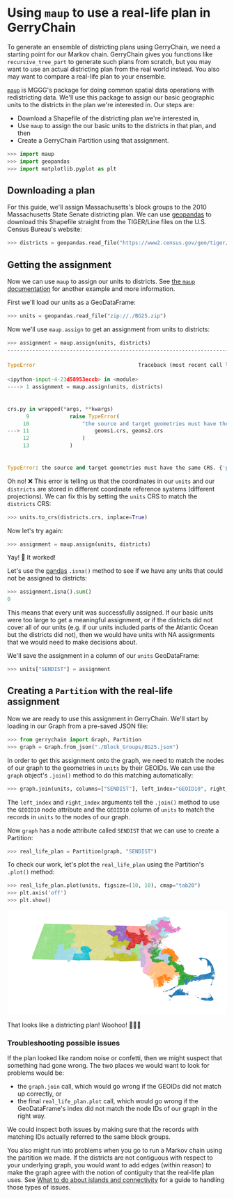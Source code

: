 # Using `maup` to use a real-life plan in GerryChain

To generate an ensemble of districting plans using GerryChain, we need a
starting point for our Markov chain. GerryChain gives you functions like
`recursive_tree_part` to generate such plans from scratch, but you may want to
use an actual districting plan from the real world instead. You also may want to
compare a real-life plan to your ensemble.

[`maup`](https://github.com/mggg/maup) is MGGG's package for doing common
spatial data operations with redistricting data. We'll use this package to
assign our basic geographic units to the districts in the plan we're interested
in. Our steps are:

-   Download a Shapefile of the districting plan we're interested in,
-   Use `maup` to assign the our basic units to the districts in that plan, and
    then
-   Create a GerryChain Partition using that assignment.

```python
>>> import maup
>>> import geopandas
>>> import matplotlib.pyplot as plt
```

## Downloading a plan

For this guide, we'll assign Massachusetts's block groups to the 2010
Massachusetts State Senate districting plan. We can use
[geopandas](https://geopandas.org) to download this Shapefile straight from the
TIGER/Line files on the U.S. Census Bureau's website:

```python
>>> districts = geopandas.read_file("https://www2.census.gov/geo/tiger/TIGER2012/SLDU/tl_2012_25_sldu.zip")
```

## Getting the assignment

Now we can use `maup` to assign our units to districts. See
[the `maup` documentation](https://github.com/mggg/maup/blob/master/README.md#assigning-precincts-to-districts)
for another example and more information.

First we'll load our units as a GeoDataFrame:

```python
>>> units = geopandas.read_file("zip://./BG25.zip")
```

Now we'll use `maup.assign` to get an assignment from units to districts:

```python
>>> assignment = maup.assign(units, districts)
---------------------------------------------------------------------------

TypeError                                 Traceback (most recent call last)

<ipython-input-4-23d58953eccb> in <module>
----> 1 assignment = maup.assign(units, districts)


crs.py in wrapped(*args, **kwargs)
      9             raise TypeError(
     10                 "the source and target geometries must have the same CRS. {} {}".format(
---> 11                     geoms1.crs, geoms2.crs
     12                 )
     13             )


TypeError: the source and target geometries must have the same CRS. {'proj': 'aea', 'lat_1': 29.5, 'lat_2': 45.5,'lat_0': 37.5, 'lon_0': -96, 'x_0': 0, 'y_0': 0, 'ellps': 'GRS80', 'units': 'm', 'no_defs': True} {'init':'epsg:4269'}
```

Oh no! ❌ This error is telling us that the coordinates in our `units` and our
`districts` are stored in different coordinate reference systems (different
projections). We can fix this by setting the `units` CRS to match the
`districts` CRS:

```python
>>> units.to_crs(districts.crs, inplace=True)
```

Now let's try again:

```python
>>> assignment = maup.assign(units, districts)
```

Yay! 🎉 It worked!

Let's use the [pandas](http://pandas.pydata.org/) `.isna()` method to see if we
have any units that could not be assigned to districts:

```python
>>> assignment.isna().sum()
0
```

This means that every unit was successfully assigned. If our basic units were
too large to get a meaningful assignment, or if the districts did not cover all
of our units (e.g. if our units included parts of the Atlantic Ocean but the
districts did not), then we would have units with NA assignments that we would
need to make decisions about.

We'll save the assignment in a column of our `units` GeoDataFrame:

```python
>>> units["SENDIST"] = assignment
```

## Creating a `Partition` with the real-life assignment

Now we are ready to use this assignment in GerryChain. We'll start by loading in
our Graph from a pre-saved JSON file:

```python
>>> from gerrychain import Graph, Partition
>>> graph = Graph.from_json("./Block_Groups/BG25.json")
```

In order to get this assignment onto the graph, we need to match the nodes of
our graph to the geometries in `units` by their GEOIDs. We can use the `graph`
object's `.join()` method to do this matching automatically:

```python
>>> graph.join(units, columns=["SENDIST"], left_index="GEOID10", right_index="GEOID10")
```

The `left_index` and `right_index` arguments tell the `.join()` method to use
the `GEOID10` node attribute and the `GEOID10` column of `units` to match the
records in `units` to the nodes of our graph.

Now `graph` has a node attribute called `SENDIST` that we can use to create a
Partition:

```python
>>> real_life_plan = Partition(graph, "SENDIST")
```

To check our work, let's plot the `real_life_plan` using the Partition's
`.plot()` method:

```python
>>> real_life_plan.plot(units, figsize=(10, 10), cmap="tab20")
>>> plt.axis('off')
>>> plt.show()
```

![png](output_23_0.png)

That looks like a districting plan! Woohoo! 🎉🎉🎉

### Troubleshooting possible issues

If the plan looked like random noise or confetti, then we might suspect that
something had gone wrong. The two places we would want to look for problems
would be:

-   the `graph.join` call, which would go wrong if the GEOIDs did not match up
    correctly, or
-   the final `real_life_plan.plot` call, which would go wrong if the
    GeoDataFrame's index did not match the node IDs of our graph in the right
    way.

We could inspect both issues by making sure that the records with matching IDs
actually referred to the same block groups.

You also might run into problems when you go to run a Markov chain using the
partition we made. If the districts are not contiguous with respect to your
underlying graph, you would want to add edges (within reason) to make the graph
agree with the notion of contiguity that the real-life plan uses. See [What to
do about islands and connectivity](https://gerrychain.readthedocs.io/en/latest/user/islands.html)
for a guide to handling those types of issues.
